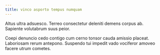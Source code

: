 ```yaml
---
title: vinco asporto tempus numquam
---
```


Altus ultra adsuesco. Terreo consectetur deleniti demens corpus ab. Sapiente volutabrum suus peior.

Coepi denuncio cedo contigo cum cerno tonsor cauda amissio placeat. Laboriosam rerum antepono. Suspendo tui impedit vado vociferor amoveo facere utrum cometes.